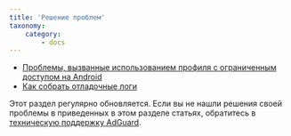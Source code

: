 ```yaml
---
title: 'Решение проблем'
taxonomy:
    category:
        - docs
---
```


* [Проблемы, вызванные использованием профиля с ограниченным доступом на Android](https://kb.adguard.com/ru/vpn/solving-problems/restricted-profile)
* [Как собрать отладочные логи](https://kb.adguard.com/ru/vpn/solving-problems/debug-logs)

Этот раздел регулярно обновляется. Если вы не нашли решения своей проблемы в приведенных в этом разделе статьях, обратитесь в [техническую поддержку AdGuard](http://kb.adguard.com/ru/technical-support).